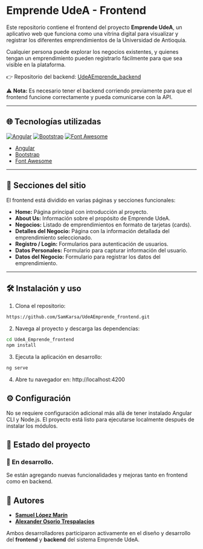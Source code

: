 # Emprende UdeA - Frontend

Este repositorio contiene el frontend del proyecto **Emprende UdeA**, un aplicativo web que funciona como una vitrina digital para visualizar y registrar los diferentes emprendimientos de la Universidad de Antioquia.

Cualquier persona puede explorar los negocios existentes, y quienes tengan un emprendimiento pueden registrarlo fácilmente para que sea visible en la plataforma.

👉 Repositorio del backend: [UdeAEmprende_backend](https://github.com/SamKarsa/UdeAEmprende_backend)

⚠️ **Nota:** Es necesario tener el backend corriendo previamente para que el frontend funcione correctamente y pueda comunicarse con la API.

---

## 🌐 Tecnologías utilizadas

[![Angular](https://img.shields.io/badge/Angular-DD0031?style=for-the-badge&logo=angular&logoColor=white)](https://angular.io/)
[![Bootstrap](https://img.shields.io/badge/Bootstrap-7952B3?style=for-the-badge&logo=bootstrap&logoColor=white)](https://getbootstrap.com/)
[![Font Awesome](https://img.shields.io/badge/Font_Awesome-528DD7?style=for-the-badge&logo=font-awesome&logoColor=white)](https://fontawesome.com/)


- [Angular](https://angular.io/)
- [Bootstrap](https://getbootstrap.com/)
- [Font Awesome](https://fontawesome.com/)

---

## 📸 Secciones del sitio

El frontend está dividido en varias páginas y secciones funcionales:

- **Home:** Página principal con introducción al proyecto.
- **About Us:** Información sobre el propósito de Emprende UdeA.
- **Negocios:** Listado de emprendimientos en formato de tarjetas (cards).
- **Detalles del Negocio:** Página con la información detallada del emprendimiento seleccionado.
- **Registro / Login:** Formularios para autenticación de usuarios.
- **Datos Personales:** Formulario para capturar información del usuario.
- **Datos del Negocio:** Formulario para registrar los datos del emprendimiento.

---

## 🛠 Instalación y uso

1. Clona el repositorio:

```bash
https://github.com/SamKarsa/UdeAEmprende_frontend.git
```

2. Navega al proyecto y descarga las dependencias:
   
```bash
cd UdeA_Emprende_frontend
npm install
```

3. Ejecuta la aplicación en desarrollo:

```bash
ng serve
```

4. Abre tu navegador en: http://localhost:4200

## ⚙️ Configuración

No se requiere configuración adicional más allá de tener instalado Angular CLI y Node.js. El proyecto está listo para ejecutarse localmente después de instalar los módulos.

## 🚧 Estado del proyecto

### 🔧 En desarrollo.

Se están agregando nuevas funcionalidades y mejoras tanto en frontend como en backend.

## 👥 Autores

- [**Samuel López Marín**](https://github.com/SamKarsa)  
- [**Alexander Osorio Trespalacios**](https://github.com/AlexOsorio756)  

Ambos desarrolladores participaron activamente en el diseño y desarrollo del **frontend** y **backend** del sistema Emprende UdeA.

